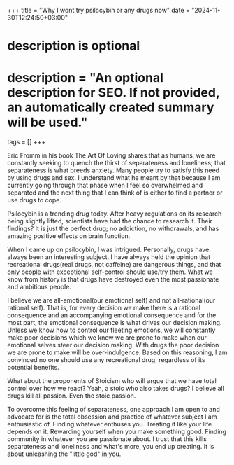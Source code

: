 +++
title = "Why I wont try psilocybin or any drugs now"
date = "2024-11-30T12:24:50+03:00"

#
# description is optional
#
# description = "An optional description for SEO. If not provided, an automatically created summary will be used."

tags = []
+++

Eric Fromm in his book The Art Of Loving shares that as humans, we are constantly seeking to quench the thirst of separateness and loneliness; that separateness is what breeds anxiety. Many people try to satisfy this need by using drugs and sex. I understand what he meant by that because I am currently going through that phase when I feel so overwhelmed and separated and the next thing that I can think of is either to find a partner or use drugs to cope.

Psilocybin is a trending drug today. After heavy regulations on its research being slightly lifted, scientists have had the chance to research it. Their findings? It is just the perfect drug; no addiction, no withdrawals, and has amazing positive effects on brain function.

When I came up on psilocybin, I was intrigued. Personally, drugs have always been an interesting subject. I have always held the opinion that recreational drugs(real drugs, not caffeine) are dangerous things, and that only people with exceptional self-control should use/try them. What we know from history is that drugs have destroyed even the most passionate and ambitious people. 

I believe we are all-emotional(our emotional self) and not all-rational(our rational self). That is, for every decision we make there is a rational consequence and an accompanying emotional consequence and for the most part, the emotional consequence is what drives our decision making. Unless we know how to control our fleeting emotions, we will constantly make poor decisions which we know we are prone to make when our emotional selves steer our decision making. With drugs the poor decision we are prone to make will be over-indulgence. Based on this reasoning, I am convinced no one should use any recreational drug, regardless of its potential benefits.

What about the proponents of Stoicism who will argue that we have total control over how we react? Yeah, a stoic who also takes drugs? I believe all drugs kill all passion. Even the stoic passion.

To overcome this feeling of separateness, one approach I am open to and advocate for is the total obsession and practice of whatever subject I am enthusiastic of. Finding whatever enthuses you. Treating it like your life depends on it. Rewarding yourself when you make something good. Finding community in whatever you are passionate about. I trust that this kills separateness and loneliness and what's more, you end up creating. It is about unleashing the "little god" in you.
